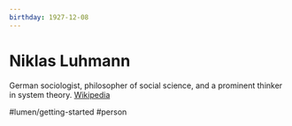```yaml
---
birthday: 1927-12-08
---
```


# Niklas Luhmann

German sociologist, philosopher of social science, and a prominent thinker in system theory. [Wikipedia](https://en.wikipedia.org/wiki/Niklas_Luhmann)

#lumen/getting-started #person
